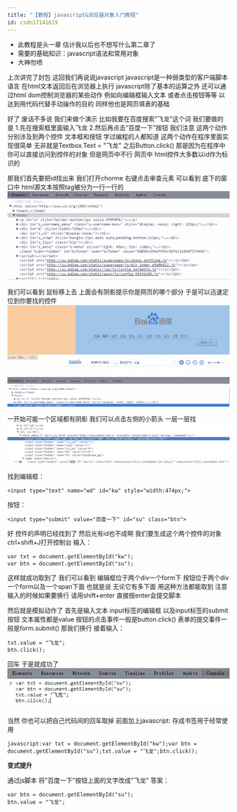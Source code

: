 ```yaml
---
title: "【教程】javascript&浏览器对象入门教程"
id: csdn17141619
---
```


* 此教程是头一章 估计我以后也不想写什么第二章了
* 需要的基础知识：javascript语法和常用对象
* 大神勿喷

上次讲完了封包 这回我们再说说javascript
javascript是一种弱类型的客户端脚本语言 在html文本返回后在浏览器上执行
javascript除了基本的运算之外 还可以通过html dom控制浏览器的某些动作 例如向编辑框输入文本 或者点击按钮等等 以达到用代码代替手动操作的目的
同样他也是网页填表的基础

好了 废话不多说 我们来做个演示 比如我要在百度搜索“飞龙”这个词
我们要做的是 1.先在搜索框里面输入飞龙 2.然后再点击“百度一下”按钮
我们注意 这两个动作分别涉及到两个控件 文本框和按钮
学过编程的人都知道 这两个动作在程序里面实现很简单
无非就是Textbox.Text = "飞龙" 之后Button.click()
那是因为在程序中你可以直接访问到控件的对象 但是网页中不行
网页中 html控件大多数以id作为标识的

那我们首先要把id找出来
我们打开chorme 右键点击审查元素 可以看到 底下的窗口中 html源文本按照tag被分为一行一行的
![](../img/759ea61176ba263144b2c0be1fbf8b2b.png)

我们可以看到 鼠标移上去 上面会有阴影提示你是网页的哪个部分
于是可以迅速定位到你要找的控件
![](../img/c1ebedf6d736e52c11ed59467381e981.png)

一开始可能一个区域都有阴影 我们可以点击左侧的小箭头 一层一层找
![](../img/aedafbb862bdc29b69916fa59fa77ae6.png)

找到编辑框：

```
<input type="text" name="wd" id="kw" style="width:474px;">
```

按钮：

```
<input type="submit" value="百度一下" id="su" class="btn">
```

好 控件的声明已经找到了 然后光有id也不成啊 我们要生成这个两个控件的对象
ctrl+shift+J打开控制台 输入：

```
var txt = document.getElementById("kw");
var btn = document.getElementById("su");
```

这样就成功取到了
我们可以看到 编辑框位于两个div一个form下 按钮位于两个div一个form以及一个span下面
也就是说 无论它有多下面 用这种方法都能取到
注意 输入的时候如果要换行 请用shift+enter 直接按enter会提交脚本

然后就是模拟动作了
首先是输入文本 input标签的编辑框 以及input标签的submit按钮 文本属性都是value
按钮的点击事件一般是button.click() 表单的提交事件一般是form.submit()
那我们换行 接着输入：

```
txt.value = "飞龙";
btn.click();
```

回车 于是就成功了
![](../img/ee9256c918d454c031f1059ac7c883ca.png)

当然 你也可以把自己代码间的回车取掉 前面加上javascript: 存成书签用于经常使用

```
javascript:var txt = document.getElementById("kw");var btn = document.getElementById("su");txt.value = "飞龙";btn.click();
```

**变式提升**

通过js脚本 将"百度一下"按钮上面的文字改成"飞龙"
答案：

```
var btn = document.getElementById("su");
btn.value = "飞龙";
```